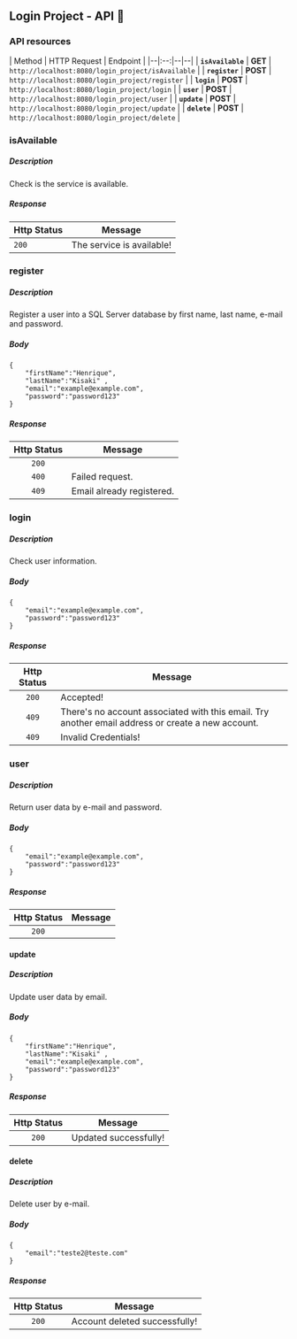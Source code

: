 
## Login Project - API :iphone:

### API resources

| Method | HTTP Request | Endpoint |
|--|:--:|--|--|
| **`isAvailable`** | **GET** | `http://localhost:8080/login_project/isAvailable` |
| **`register`** | **POST** | `http://localhost:8080/login_project/register` |
| **`login`** | **POST** | `http://localhost:8080/login_project/login` |
| **`user`** | **POST** | `http://localhost:8080/login_project/user` |
| **`update`** | **POST** | `http://localhost:8080/login_project/update` |
| **`delete`** | **POST** | `http://localhost:8080/login_project/delete` |



### isAvailable
##### Description </br>
Check is the service is available.

##### Response
| Http Status | Message |
|--|--|
| `200` | The service is available! |

### register
##### Description </br>
Register a user into a SQL Server database by first name, last name, e-mail and password.

##### Body
```
{
	"firstName":"Henrique",
	"lastName":"Kisaki" ,
	"email":"example@example.com",
	"password":"password123"
}
```

##### Response 
| Http Status | Message |
|:--:|--|
| `200` |  |
| `400` | Failed request. |
| `409` | Email already registered. |


### login
##### Description </br>
Check user information.

##### Body 
```
{
	"email":"example@example.com",
	"password":"password123"
}
```

##### Response
| Http Status | Message |
|:--:|--|
| `200` | Accepted! |
| `409` | There's no account associated with this email. Try another email address or create a new account. |
| `409` | Invalid Credentials! |


### user
##### Description </br>

Return user data by e-mail and password.

##### Body
```
{
	"email":"example@example.com",
	"password":"password123"
}
```

##### Response
| Http Status | Message |
|:--:|--|
| `200` |  |

#### update
##### Description </br>

Update user data by email.

##### Body
```
{
	"firstName":"Henrique",
	"lastName":"Kisaki" ,
	"email":"example@example.com",
	"password":"password123"
}
```

##### Response
| Http Status | Message |
|:--:|--|
| `200` | Updated successfully! |


#### delete
##### Description </br>

Delete user by e-mail.

##### Body
```
{
	"email":"teste2@teste.com"
}
```

##### Response
| Http Status | Message |
|:--:|--|
| `200` | Account deleted successfully! |
